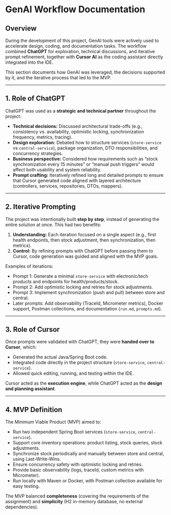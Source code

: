 # GenAI Workflow Documentation

## Overview
During the development of this project, GenAI tools were actively used to accelerate design, coding, and documentation tasks. The workflow combined **ChatGPT** for exploration, technical discussions, and iterative prompt refinement, together with **Cursor AI** as the coding assistant directly integrated into the IDE.

This section documents how GenAI was leveraged, the decisions supported by it, and the iterative process that led to the MVP.

---

## 1. Role of ChatGPT
ChatGPT was used as a **strategic and technical partner** throughout the project:

- **Technical decisions:** Discussed architectural trade-offs (e.g., consistency vs. availability, optimistic locking, synchronization frequency, metrics, tracing).  
- **Design exploration:** Debated how to structure services (`store-service` vs `central-service`), package organization, DTO responsibilities, and concurrency strategies.  
- **Business perspective:** Considered how requirements such as “stock synchronization every 15 minutes” or “manual push triggers” would affect both usability and system reliability.  
- **Prompt crafting:** Iteratively refined long and detailed prompts to ensure that Cursor generated code aligned with layered architecture (controllers, services, repositories, DTOs, mappers).  

---

## 2. Iterative Prompting
The project was intentionally built **step by step**, instead of generating the entire solution at once. This had two benefits:
1. **Understanding:** Each iteration focused on a single aspect (e.g., first health endpoints, then stock adjustment, then synchronization, then metrics).  
2. **Control:** By refining prompts with ChatGPT before passing them to Cursor, code generation was guided and aligned with the MVP goals.  

Examples of iterations:
- Prompt 1: Generate a minimal `store-service` with electronic/tech products and endpoints for health/products/stock.  
- Prompt 2: Add optimistic locking and retries for stock adjustments.  
- Prompt 3: Implement synchronization (push and pull) between store and central.  
- Later prompts: Add observability (TraceId, Micrometer metrics), Docker support, Postman collections, and documentation (`run.md`, `prompts.md`).  

---

## 3. Role of Cursor
Once prompts were validated with ChatGPT, they were **handed over to Cursor**, which:
- Generated the actual Java/Spring Boot code.  
- Integrated code directly in the project structure (`store-service`, `central-service`).  
- Allowed quick editing, running, and testing within the IDE.  

Cursor acted as the **execution engine**, while ChatGPT acted as the **design and planning assistant**.

---

## 4. MVP Definition
The Minimum Viable Product (MVP) aimed to:
- Run two independent Spring Boot services (`store-service`, `central-service`).  
- Support core inventory operations: product listing, stock queries, stock adjustments.  
- Synchronize stock periodically and manually between store and central, using Last-Write-Wins.  
- Ensure concurrency safety with optimistic locking and retries.  
- Provide basic observability (logs, traceId, custom metrics with Micrometer).  
- Run locally with Maven or Docker, with Postman collection available for easy testing.  

The MVP balanced **completeness** (covering the requirements of the assignment) and **simplicity** (H2 in-memory database, no external dependencies).

